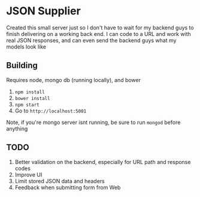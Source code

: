 # JSON Supplier
Created this small server just so I don't have to wait for my backend guys to finish delivering on a working back end. I can code to a URL and work with real JSON responses, and can even send the backend guys what my models look like

## Building
Requires node, mongo db (running locally), and bower

1. `npm install`
2. `bower install`
3. `npm start`
4. Go to `http://localhost:5001`

Note, if you're mongo server isnt running, be sure to run `mongod` before anything

## TODO
1. Better validation on the backend, especially for URL path and response codes
2. Improve UI
3. Limit stored JSON data and headers
4. Feedback when submitting form from Web

